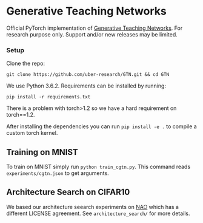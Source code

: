 # Generative Teaching Networks

Official PyTorch implementation of [Generative Teaching Networks](https://arxiv.org/abs/1912.07768). For research purpose only. Support and/or new releases may be limited.


### Setup
Clone the repo:
```
git clone https://github.com/uber-research/GTN.git && cd GTN
```

We use Python 3.6.2. Requirements can be installed by running:
```
pip install -r requirements.txt
```

There is a problem with torch>1.2 so we have a hard requirement on torch==1.2.

After installing the dependencies you can run `pip install -e .` to compile a custom torch kernel.

## Training on MNIST

To train on MNIST simply run ``python train_cgtn.py``. This command reads ``experiments/cgtn.json`` to get arguments.


## Architecture Search on CIFAR10

We based our architecture seearch experiments on [NAO](https://github.com/renqianluo/NAO_pytorch) which has a different LICENSE agreement. See ``architecture_search/`` for more details.